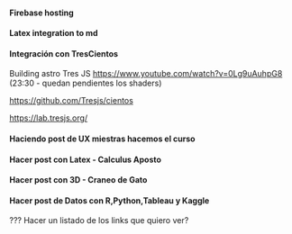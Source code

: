 #### Firebase hosting
#### Latex integration to md
#### Integración con TresCientos
Building astro Tres JS
https://www.youtube.com/watch?v=0Lg9uAuhpG8
  (23:30 - quedan pendientes los shaders)

<!-- Recursos TresJS -->
https://github.com/Tresjs/cientos

https://lab.tresjs.org/


#### Haciendo post de UX miestras hacemos el curso


#### Hacer post con Latex - Calculus Aposto


#### Hacer post con 3D - Craneo de Gato


#### Hacer post de Datos con R,Python,Tableau y Kaggle


??? Hacer un listado de los links que quiero ver?